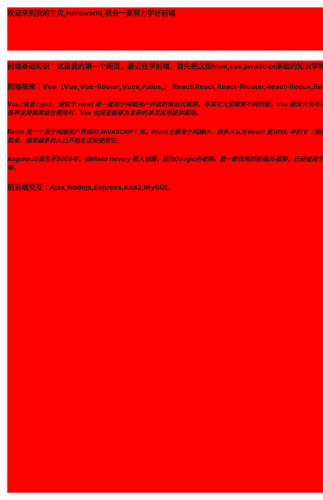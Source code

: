 <html>
<head>
  <title>我的第一个网页</title>
  <meta charset="utf-8">
  <meta name="viewport" content="width=device-width,initial-scale=1.0">
  <style type="text/css">
    .a{background:red;width:1000px;height:100px;}
    .b{background:red;width:1600px;height:1000px;}
  </style>
</head>
  <body> 
    <div class="a">
      <h3>欢迎来到我的主页,helloworld,我会一直努力学好前端</h3>
      </div>
    <div class="b">
      <h3>前端基础知识：这是我的第一个网页，最近在学前端，首先把这些html,css,javaScipt基础的知识学精通，然后再去学Html5,css3,Jquery,BootStrap,MVC、MVVM，Swiper,ES6、、7、8、9，</h3>
      <h3>前端框架：Vue（Vue,Vue-Router,Vuex,Axios,） React(React,React-Riouter,React-Redux,React-Saga,DvaJS,UmiJS)  Angular</h3>
      <h5>Vue (读音 /vjuː/，类似于 view) 是一套用于构建用户界面的渐进式框架。与其它大型框架不同的是，Vue 被设计为可以自底向上逐层应用。Vue 的核心库只关注视图层，不仅易于上手，还便于与第三方库或既有项目整合。另一方面，当与现代化的工具链以及各种支持类库结合使用时，Vue 也完全能够为复杂的单页应用提供驱动。</h5>
      <h5>React 是一个用于构建用户界面的 JAVASCRIPT 库。React主要用于构建UI，很多人认为 React 是 MVC 中的 V（视图）。React 起源于 Facebook 的内部项目，用来架设 Instagram 的网站，并于 2013 年 5 月开源。React 拥有较高的性能，代码逻辑非常简单，越来越多的人已开始关注和使用它。</h5>
      <h5>AngularJS诞生于2009年，由Misko Hevery 等人创建，后为Google所收购。是一款优秀的前端JS框架，已经被用于Google的多款产品当中。AngularJS有着诸多特性，最为核心的是：MVVM、模块化、自动化双向数据绑定、语义化标签、依赖注入等等。</h5>
      <h3>前后端交互：Ajax,Nodejs,Express,Koa2,MySQL</h3>
    </div>
  </body>
</html>
